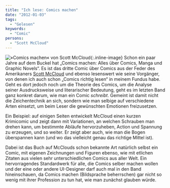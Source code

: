 ```yaml
---
title: "Ich lese: Comics machen"
date: "2012-01-03"
tags:
  - "Gelesen"
keywords:
  - "Comic"
persons:
  - "Scott McCloud"
---
```


![»Comics machen« von Scott McCloud](/images/codecandies/comics_machen.jpg){:.inline-image} Schon ein paar Jahre auf dem Buckel hat „Comics machen: Alles über Comics, Manga und Graphic Novels“. Es ist das dritte Comic über Comics aus der Feder des Amerikaners [Scott McCloud](http://de.wikipedia.org/wiki/Scott_McCloud "Wikipedia: Scott McCloud") und ebenso lesenswert wie seine Vorgänger, von denen ich auch schon „Comics richtig lesen“ in meinem Fundus habe. Geht es dort jedoch noch um die Theorie des Comics, um die Analyse seiner Ausdrucksweise und literarischer Bedeutung, geht es im letzten Band ganz konkret darum, wie man ein Comic _schreibt_. Gemeint ist damit nicht die Zeichentechnik an sich, sondern wie man selbige auf verschiedene Arten einsetzt, um beim Leser die gewünschten Emotionen freizusetzen.

Ein Beispiel: auf einigen Seiten entwickelt McCloud einen kurzen Krimicomic und zeigt dann mit Variationen, an welchen Schrauben man drehen kann, um bestimmte Abläufe hervorzuheben, Action und Spannung zu erzeugen, und so weiter. Er zeigt aber auch, wie man die Bogen überspannen kann (und wo das vielleicht genau das richtige Mittel ist).

Dabei ist das Buch auf McClouds schon bekannte Art natürlich selbst ein Comic, mit eigenen Zeichnungen und Figuren ebenso, wie mit etlichen Zitaten aus vielen sehr unterschiedlichen Comics aus aller Welt. Ein hervorragendes Standardwerk für alle, die Comics selber machen wollen und der eine oder andere UI-Designer darf auch mal in den Band hineinschauen, da Comics machen (Bildsprache beherrschen) gar nicht so wenig mit ihrer Profession zu tun hat, wie man zunächst glauben würde.
